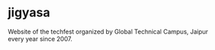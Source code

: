 # jigyasa
Website of the techfest organized by Global Technical Campus, Jaipur every year since 2007.

